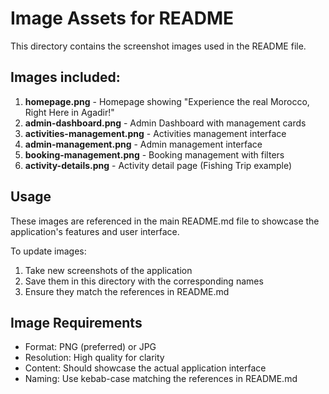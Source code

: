# Image Assets for README

This directory contains the screenshot images used in the README file.

## Images included:

1. **homepage.png** - Homepage showing "Experience the real Morocco, Right Here in Agadir!"
2. **admin-dashboard.png** - Admin Dashboard with management cards
3. **activities-management.png** - Activities management interface
4. **admin-management.png** - Admin management interface
5. **booking-management.png** - Booking management with filters
6. **activity-details.png** - Activity detail page (Fishing Trip example)

## Usage

These images are referenced in the main README.md file to showcase the application's features and user interface.

To update images:
1. Take new screenshots of the application
2. Save them in this directory with the corresponding names
3. Ensure they match the references in README.md

## Image Requirements

- Format: PNG (preferred) or JPG
- Resolution: High quality for clarity
- Content: Should showcase the actual application interface
- Naming: Use kebab-case matching the references in README.md
